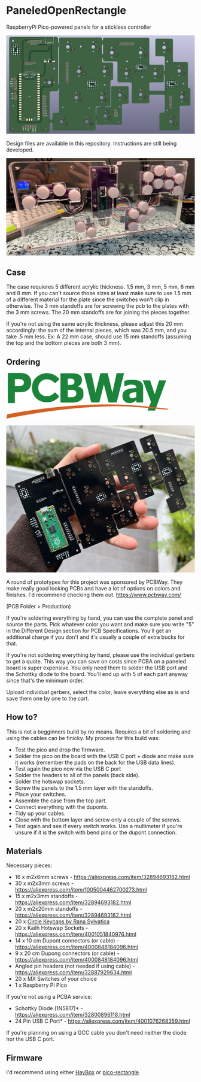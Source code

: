 # PaneledOpenRectangle
RaspberryPi Pico-powered panels for a stickless controller
  

![image](https://github.com/Armastardo/PaneledOpenRectangle/blob/main/Pictures/KicadRender.png)

Design files are available in this repository. Instructions are still being developed.

![image](https://github.com/Armastardo/PaneledOpenRectangle/blob/main/Pictures/FinishedProduct.png)

## Case

The case requieres 5 different acrylic thickness. 1.5 mm, 3 mm, 5 mm, 6 mm and 8 mm. If you can't source those sizes at least make sure to use 1.5 mm of a different material for the plate since the switches won't clip in otherwise. The 3 mm standoffs are for screwing the pcb to the plates with the 3 mm screws. The 20 mm standoffs are for joining the pieces together.

If you're not using the same acrylic thickness, please adjust this 20 mm accordingly: the sum of the internal pieces, which was 20.5 mm, and you take .5 mm less. Ex: A 22 mm case, should use 15 mm standoffs (assuming the top and the bottom pieces are both 3 mm).

## Ordering

![image](https://github.com/Armastardo/PaneledOpenRectangle/blob/main/Pictures/PCBWayLogo.png)

![image](https://github.com/Armastardo/PaneledOpenRectangle/blob/main/Pictures/SponsoredPCB.png)

A round of prototypes for this project was sponsored by PCBWay. They make really good looking PCBs and have a lot of options on colors and finishes. I'd recommend checking them out. https://www.pcbway.com/

(PCB Folder > Production)

If you're soldering everything by hand, you can use the complete panel and source the parts. Pick whatever color you want and make sure you write "5" in the Different Design section for PCB Specifications. You'll get an additional charge if you don't and it's usually a couple of extra bucks for that.

If you're not soldering everything by hand, please use the individual gerbers to get a quote. This way you can save on costs since PCBA on a paneled board is super expensive. You only need them to solder the USB port and the Schottky diode to the board. You'll end up with 5 of each part anyway since that's the minimum order.

Upload individual gerbers, select the color, leave everything else as is and save them one by one to the cart.

## How to?

This is not a begginners build by no means. Requires a bit of soldering and using the cables can be finicky. My process for this build was:
- Test the pico and drop the firmware.
- Solder the pico on the board with the USB C port + diode and make sure it works (remember the pads on the back for the USB data lines).
- Test again the pico now via the USB C port
- Solder the headers to all of the panels (back side).
- Solder the hotswap sockets.
- Screw the panels to the 1.5 mm layer with the standoffs.
- Place your switches.
- Assemble the case from the top part.
- Connect everything with the duponts.
- Tidy up your cables.
- Close with the bottom layer and screw only a couple of the screws.
- Test again and see if every switch works. Use a multimeter if you're unsure if it is the switch with bend pins or the dupont connection.

## Materials

Necessary pieces:
- 16 x m2x6mm screws - https://aliexpress.com/item/32894693182.html
- 30 x m2x3mm screws - https://aliexpress.com/item/1005004462700273.html 
- 15 x m2x3mm standoffs - https://aliexpress.com/item/32894693182.html
- 20 x m2x20mm standoffs - https://aliexpress.com/item/32894693182.html
- 20 x [Circle Keycaps by Rana Sylvatica](https://github.com/rana-sylvatica/circle-keycaps)
- 20 x Kailh Hotswap Sockets - https://aliexpress.com/item/4001051840976.html
- 14 x 10 cm Dupont connectors (or cable) - https://aliexpress.com/item/4000848184096.html
-  9 x 20 cm Dupong connectors (or cable) - https://aliexpress.com/item/4000848184096.html
- Angled pin headers (not needed if using cable) - https://aliexpress.com/item/32887929634.html
- 20 x MX Switches of your choice
-  1 x Raspberry Pi Pico

If you're not using a PCBA service:
- Schottky Diode (1N5817)* - https://aliexpress.com/item/32800896118.html
- 24 Pin USB C Port* - https://aliexpress.com/item/4001076268359.html

If you're planning on using a GCC cable you don't need neither the diode nor the USB C port.

## Firmware

I'd recommend using either [HayBox](https://github.com/JonnyHaystack/HayBox/) or [pico-rectangle](https://github.com/JulienBernard3383279/pico-rectangle).